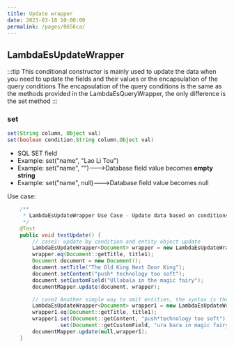 ```yaml
---
title: Update wrapper
date: 2023-03-18 10:00:00
permalink: /pages/0656ca/
---
```


## LambdaEsUpdateWrapper

:::tip This conditional constructor is mainly used to update the data when you need to update the fields and their values or the encapsulation of the query conditions
The encapsulation of the query conditions is the same as the methods provided in the LambdaEsQueryWrapper, the only difference is the set method
:::

### set

```java
set(String column, Object val)
set(boolean condition,String column,Object val)
```

- SQL SET field
- Example: set("name", "Lao Li Tou")
- Example: set("name", "")--->Database field value becomes **empty string**
- Example: set("name", null)--->Database field value becomes null

Use case:

```java
    /**
     * LambdaEsUpdateWrapper Use Case - Update data based on conditions
     */
    @Test
    public void testUpdate() {
        // case1: update by condition and entity object update
        LambdaEsUpdateWrapper<Document> wrapper = new LambdaEsUpdateWrapper<>();
        wrapper.eq(Document::getTitle, title1);
        Document document = new Document();
        document.setTitle("The Old King Next Door King");
        document.setContent("push* technology too soft");
        document.setCustomField("Ullabala in the magic fairy");
        documentMapper.update(document, wrapper);

        // case2 Another simple way to omit entities, the syntax is the same as MP
        LambdaEsUpdateWrapper<Document> wrapper1 = new LambdaEsUpdateWrapper<>();
        wrapper1.eq(Document::getTitle, title1);
        wrapper1.set(Document::getContent, "push*technology too soft")
                .set(Document::getCustomField, "ura bara in magic fairy");
        documentMapper.update(null,wrapper1);
    }
```